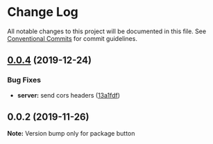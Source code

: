 # Change Log

All notable changes to this project will be documented in this file.
See [Conventional Commits](https://conventionalcommits.org) for commit guidelines.

## [0.0.4](https://github.com/NeoMix1990/semver-libs/compare/button@0.0.2...button@0.0.4) (2019-12-24)


### Bug Fixes

* **server:** send cors headers ([13a1fdf](https://github.com/NeoMix1990/semver-libs/commit/13a1fdfb0aef3e50b6a1f46ec8686e27816944a0))





## 0.0.2 (2019-11-26)

**Note:** Version bump only for package button

